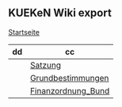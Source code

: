 ## KUEKeN Wiki export


[Startseite](/wiki/Hauptseite.md)

|dd|cc|
|---|---|
||[Satzung](/wiki/Satzung.md)|
||[Grundbestimmungen](/wiki/Grundbestimmungen.md)|
||[Finanzordnung_Bund](/wiki/Finanzordnung_Bund.md)|



